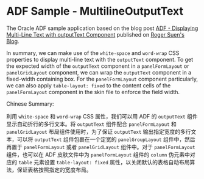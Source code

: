 ADF Sample - MultilineOutputText
================================

The Oracle ADF sample application based on the blog post [ADF - Displaying Multi-Line Text with outputText Component](http://rogersuen.blogspot.com/2014/10/adf-displaying-multi-line-text-with-outputext.html) published on [Roger Suen's Blog](http://rogersuen.blogspot.com).

In summary, we can make use of the `white-space` and `word-wrap` CSS properties to display multi-line text with the `outputText` component. To get the expected width of the `outputText` component in a `panelFormLayout` or `panelGridLayout` component, we can wrap the `outputText` component in a fixed-width containing box. For the `panelFormLayout` component particularly, we can also apply `table-layout: fixed` to the content cells of the `panelFormLayout` component in the skin file to enforce the field width.

Chinese Summary: 

利用 `white-space` 和 `word-wrap` CSS 属性，我们可以用 ADF 的 `outputText` 组件显示自动折行的多行文本。将 `outputText` 组件配合 `panelFormLayout` 和 `panelGridLayout` 布局组件使用时，为了保证 `outputText` 输出指定宽度的多行文本，可以将 `outputText` 组件包裹在一个定宽的 `panelGroupLayout` 组件中，然后再置于 `panelFormLayout` 或者 `panelGridLayout` 组件中。对于 `panelFormLayout` 组件，也可以在 ADF 皮肤文件中为 `panelFormLayout` 组件的 `column` 伪元素中对应的 `table` 元素设置 `table-layout: fixed` 属性，以关闭默认的表格自动布局算法，保证表格按照指定的宽度布局。
